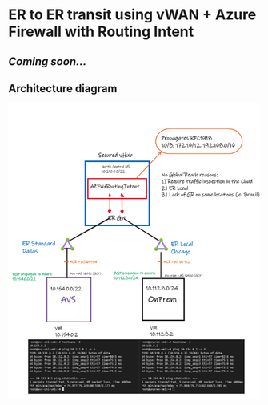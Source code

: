# ER to ER transit using vWAN + Azure Firewall with Routing Intent

## _Coming soon..._

## Architecture diagram

![ER to ER Transit using Routing Intent](./media/vwan-routing-intent.png)